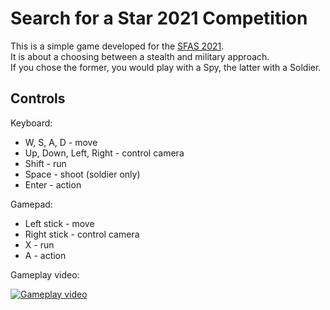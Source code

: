 # Search for a Star 2021 Competition #

This is a simple game developed for the [SFAS 2021](https://itch.io/jam/sfas-games-programming-2021).  
It is about a choosing between a stealth and military approach.  
If you chose the former, you would play with a Spy, the latter with a Soldier.  

## Controls

Keyboard:
* W, S, A, D - move
* Up, Down, Left, Right - control camera
* Shift - run
* Space - shoot (soldier only)
* Enter - action

Gamepad:
* Left stick - move
* Right stick - control camera
* X - run
* A - action

Gameplay video:

[![Gameplay video](https://img.itch.zone/aW1hZ2UvODkyOTI0LzUwNDIzOTQucG5n/original/WLGENZ.png)](https://youtu.be/FyQYntlk6EA)
